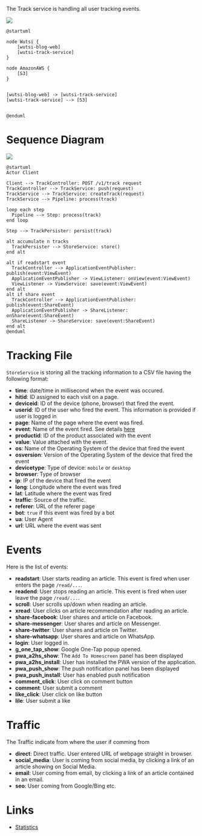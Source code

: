 The Track service is handling all user tracking events.

![](https://www.planttext.com/api/plantuml/img/SoWkIImgAStDuUBAoqz9LGWlBIdELAZcKW22w78GHpSf9pzTjpmrALO1MRIaA34vMxSujQWiCparbgiMgjynDx4gFyynF1XcHh0nM98Bmp1TEnn6OHLLq0Mf1nd6nUMGcfS2T340)

```plantuml
@startuml

node Wutsi {
    [wutsi-blog-web] 
    [wutsi-track-service]
}

node AmazonAWS {
    [S3]
}


[wutsi-blog-web] -> [wutsi-track-service]
[wutsi-track-service] --> [S3]


@enduml
```

# Sequence Diagram

![](http://www.plantuml.com/plantuml/png/hP4nJyCm48Lt_ueRqw6gM3kWLXKR4f5IiHltK2nSsvpFuU-JSwguQWDYO8fzzxvtz-9TOasSpqxj3GU2WxFeMQdf2-lr8nn9cuz3y4p1EQGjj2_T4JR3muQb0uIV6HEh6rrbEwJ16jn2pAblBlALkkujY0sXPYorNvZMHdJMYpa5WoarPQcLKYw42AXD3uanAfYbXUl6sXs3_WI2AINjkbEBb6nYoHwdupn5EmPjJ3vdfnd1Gsaa1JVaPMWWd0CckJNJrD5cyhBlGAXFvLK01taBWAK_ku_HMQFP1lyaiZQ_EPlwikDqR0g-VRNuLHGh1JzJC5gAybcszU8IlDoNJAgkSZML7l0EcZDU8gPU4_vFl4wi_fQlIAy3biAYpxMqiaiXArTJxiP3Fhjl)

```plantuml
@startuml
Actor Client

Client --> TrackController: POST /v1/track request
TrackController --> TrackService: push(request)
TrackService --> TrackService: createTrack(request)
TrackService --> Pipeline: process(track)

loop each step
  Pipeline --> Step: process(track)
end loop

Step --> TrackPersister: persist(track)

alt accumulate n tracks
  TrackPersister --> StoreService: store()
end alt

alt if readstart event
  TrackController --> ApplicationEventPublisher: publish(event:ViewEvent)
  ApplicationEventPublisher -> ViewListener: onView(event:ViewEvent)
  ViewListener -> ViewService: save(event:ViewEvent)
end alt
alt if share event
  TrackController --> ApplicationEventPublisher: publish(event:ShareEvent)
  ApplicationEventPublisher -> ShareListener: onShare(event:ShareEvent)
  ShareListener -> ShareService: save(event:ShareEvent)
end alt
@enduml
```

# Tracking File
``StoreService`` is storing all the tracking information to a CSV file having the following format:

- **time**: date/time in millisecond when the event was occured.
- **hitid**: ID assigned to each visit on a page.
- **deviceid**: ID of the device (phone, browser) that fired the event.
- **userid**: ID of the user who fired the event. This information is provided if user is logged in
- **page**: Name of the page where the event was fired.
- **event**: Name of the event fired. See details [here](https://github.com/wutsi/wutsi.github.io/blob/master/design/kpi/Tracking%20File.md#event)
- **productid**: ID of the product associated with the event
- **value**: Value attached with the event.
- **os**: Name of the Operating System of the device that fired the event
- **osversion**: Version of the Operating System of the device that fired the event
- **devicetype**: Type of device: `mobile` or `desktop`
- **browser**: Type of browser
- **ip**: IP of the device that fired the event
- **long**: Longitude  where the event was fired
- **lat**: Latitude where the event was fired
- **traffic**: Source of the traffic.
- **referer**: URL of the referer page
- **bot**: `true` if this event was fired by a bot
- **ua**: User Agent
- **url**: URL where the event was sent

# Events
Here is the list of events:
- **readstart**: User starts reading an article. This event is fired when user enters the page `/read/...`.
- **readend**: User stops reading an article. This event is fired when user leave the page `/read/...`.
- **scroll**: User scrolls up/down when reading an article.
- **xread**: User clicks on article recommendation after reading an article.
- **share-facebook**: User shares and article on Facebook.
- **share-messenger**: User shares and article on Messenger.
- **share-twitter**: User shares and article on Twitter.
- **share-whatsapp**: User shares and article on WhatsApp.
- **login**: User logged in.
- **g_one_tap_show**: Google One-Tap popup opened.
- **pwa_a2hs_show**: The `Add To Homescreen` panel has been displayed
- **pwa_a2hs_install**: User has installed the PWA version of the application.
- **pwa_push_show**: The push notification panel has been displayed
- **pwa_push_install**: User has enabled push notification
- **comment_click**: User click on comment button
- **comment**: User submit a comment
- **like_click**: User click on like button
- **lile**: User submit a like

# Traffic
The Traffic indicate from where the user if comming from
- **direct**: Direct traffic. User entered URL of webpage straight in browser.
- **social_media**: User is coming from social media, by clicking a link of an article showing on Social Media.
- **email**: User coming from email, by clicking a link of an article contained in an email.
- **seo**: User coming from Google/Bing etc.

# Links
- [Statistics](statistics.md)
